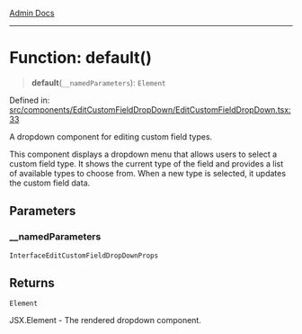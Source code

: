 [Admin Docs](/)

***

# Function: default()

> **default**(`__namedParameters`): `Element`

Defined in: [src/components/EditCustomFieldDropDown/EditCustomFieldDropDown.tsx:33](https://github.com/PalisadoesFoundation/talawa-admin/blob/main/src/components/EditCustomFieldDropDown/EditCustomFieldDropDown.tsx#L33)

A dropdown component for editing custom field types.

This component displays a dropdown menu that allows users to select a custom field type.
It shows the current type of the field and provides a list of available types to choose from.
When a new type is selected, it updates the custom field data.

## Parameters

### \_\_namedParameters

`InterfaceEditCustomFieldDropDownProps`

## Returns

`Element`

JSX.Element - The rendered dropdown component.
